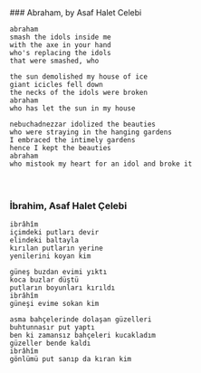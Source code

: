 <div style="float: left; margin: 10px;">
### Abraham, by Asaf Halet Celebi

```
abraham
smash the idols inside me
with the axe in your hand
who's replacing the idols
that were smashed, who

the sun demolished my house of ice
giant icicles fell down
the necks of the idols were broken
abraham
who has let the sun in my house

nebuchadnezzar idolized the beauties
who were straying in the hanging gardens
I embraced the intimely gardens
hence I kept the beauties
abraham
who mistook my heart for an idol and broke it
```

</div><div style="float: left; margin: 10px;">

### İbrahim, Asaf Halet Çelebi

```
ibrâhîm
içimdeki putları devir
elindeki baltayla
kırılan putların yerine
yenilerini koyan kim

güneş buzdan evimi yıktı
koca buzlar düştü
putların boyunları kırıldı
ibrâhîm
güneşi evime sokan kim

asma bahçelerinde dolaşan güzelleri
buhtunnasır put yaptı
ben ki zamansız bahçeleri kucakladım
güzeller bende kaldı
ibrâhîm
gönlümü put sanıp da kıran kim
```
</div>
